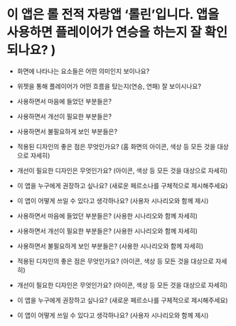 # 이 앱은 롤 전적 자랑앱 ‘롤린’입니다. 앱을 사용하면 플레이어가 연승을 하는지 잘 확인되나요? ) 

- 화면에 나타나는 요소들은 어떤 의미인지 보이나요? 

- 위젯을 통해 플레이어가 어떤 흐름을 탔는지(연승, 연패) 잘 보이시나요?
- 사용하면서 마음에 들었던 부분들은?
- 사용하면서 개선이 필요한 부분들은? 
- 사용하면서 불필요하게 보인 부분들은? 
- 적용된 디자인의 좋은 점은 무엇인가요? (홈 화면의 아이콘, 색상 등 모든 것을 대상으로 자세히)
- 개선이 필요한 디자인은 무엇인가요? (아이콘, 색상 등 모든 것을 대상으로 자세히)
- 이 앱을 누구에게 권장하고 싶나요? (새로운 페르소나를 구체적으로 제시해주세요)
- 이 앱이 어떻게 쓰일 수 있다고 생각하나요? (사용자 시나리오와 함께 제시)

- 사용하면서 마음에 들었던 부분들은? (사용한 시나리오와 함께 자세히)
- 사용하면서 개선이 필요한 부분들은? (사용한 시나리오와 함께 자세히)
- 사용하면서 불필요하게 보인 부분들은? (사용한 시나리오와 함께 자세히)
- 적용된 디자인의 좋은 점은 무엇인가요? (아이콘, 색상 등 모든 것을 대상으로 자세히)
- 개선이 필요한 디자인은 무엇인가요? (아이콘, 색상 등 모든 것을 대상으로 자세히)
- 이 앱을 누구에게 권장하고 싶나요? (새로운 페르소나를 구체적으로 제시해주세요)
- 이 앱이 어떻게 쓰일 수 있다고 생각하나요? (사용자 시나리오와 함께 제시)
